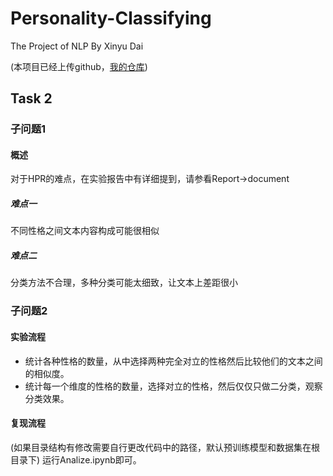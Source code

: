 # Personality-Classifying
The Project of NLP By Xinyu Dai

(本项目已经上传github，[我的仓库](https://github.com/YksYiZov/Personality-Classifying/tree/task-2))
## Task 2
### 子问题1
#### 概述
对于HPR的难点，在实验报告中有详细提到，请参看Report->document
##### 难点一
不同性格之间文本内容构成可能很相似
##### 难点二
分类方法不合理，多种分类可能太细致，让文本上差距很小
### 子问题2
#### 实验流程
- 统计各种性格的数量，从中选择两种完全对立的性格然后比较他们的文本之间的相似度。
- 统计每一个维度的性格的数量，选择对立的性格，然后仅仅只做二分类，观察分类效果。
#### 复现流程
(如果目录结构有修改需要自行更改代码中的路径，默认预训练模型和数据集在根目录下)
运行Analize.ipynb即可。

